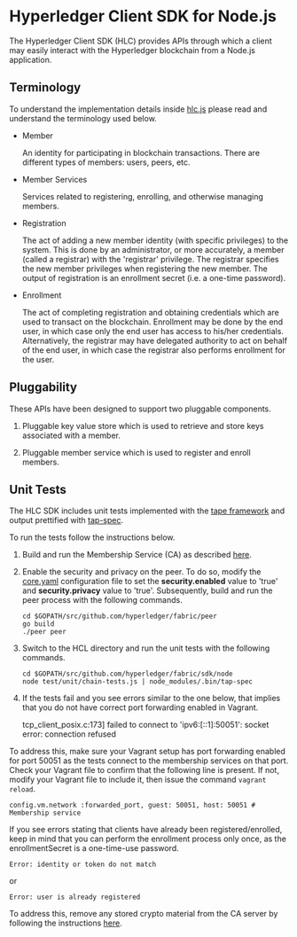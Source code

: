 # Hyperledger Client SDK for Node.js

The Hyperledger Client SDK (HLC) provides APIs through which a client may easily interact with the Hyperledger blockchain from a Node.js application.

## Terminology

To understand the implementation details inside [hlc.js](./hlc.js) please read and understand the terminology used below.

* Member

  An identity for participating in blockchain transactions. There are different types of members: users, peers, etc.

* Member Services

  Services related to registering, enrolling, and otherwise managing members.

* Registration

   The act of adding a new member identity (with specific privileges) to the system. This is done by an administrator, or more accurately, a member (called a registrar) with the 'registrar' privilege. The registrar specifies the new member privileges when registering the new member. The output of registration is an enrollment secret (i.e. a one-time password).

* Enrollment

  The act of completing registration and obtaining credentials which are used to transact on the blockchain. Enrollment may be done by the end user, in which case only the end user has access to his/her credentials. Alternatively, the registrar may have delegated authority to act on behalf of the end user, in which case the registrar also performs enrollment for the user.

## Pluggability

These APIs have been designed to support two pluggable components.

1. Pluggable key value store which is used to retrieve and store keys associated with a member.

2. Pluggable member service which is used to register and enroll members.

## Unit Tests

The HLC SDK includes unit tests implemented with the [tape framework](https://github.com/substack/tape) and output prettified with [tap-spec](https://github.com/scottcorgan/tap-spec).

To run the tests follow the instructions below.

1. Build and run the Membership Service (CA) as described [here](https://github.com/hyperledger/fabric/blob/master/docs/API/SandboxSetup.md#security-setup-optional).

2. Enable the security and privacy on the peer. To do so, modify the [core.yaml](https://github.com/hyperledger/fabric/blob/master/peer/core.yaml) configuration file to set the <b>security.enabled</b> value to 'true' and <b>security.privacy</b> value to 'true'. Subsequently, build and run the peer process with the following commands.

    ```
    cd $GOPATH/src/github.com/hyperledger/fabric/peer
    go build
    ./peer peer  
    ```
    
3. Switch to the HCL directory and run the unit tests with the following commands.

    ```
    cd $GOPATH/src/github.com/hyperledger/fabric/sdk/node
    node test/unit/chain-tests.js | node_modules/.bin/tap-spec
    ```

4. If the tests fail and you see errors similar to the one below, that implies that you do not have correct port forwarding enabled in Vagrant.

    tcp_client_posix.c:173] failed to connect to 'ipv6:[::1]:50051': socket error: connection refused

To address this, make sure your Vagrant setup has port forwarding enabled for port 50051 as the tests connect to the membership services on that port. Check your Vagrant file to confirm that the following line is present. If not, modify your Vagrant file to include it, then issue the command `vagrant reload`.

    config.vm.network :forwarded_port, guest: 50051, host: 50051 # Membership service

If you see errors stating that clients have already been registered/enrolled, keep in mind that you can perform the enrollment process only once, as the enrollmentSecret is a one-time-use password.

    Error: identity or token do not match

or

    Error: user is already registered

To address this, remove any stored crypto material from the CA server by following the instructions [here](https://github.com/hyperledger/fabric/blob/master/docs/API/SandboxSetup.md#removing-temporary-files-when-security-is-enabled).
